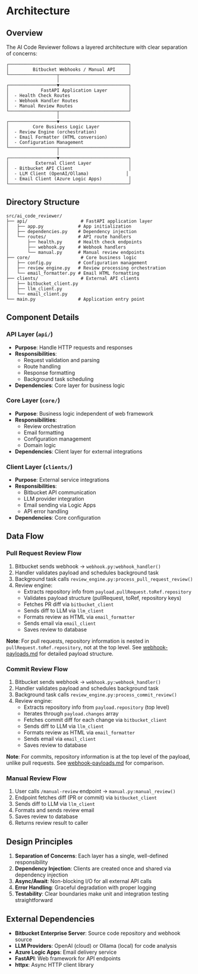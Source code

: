 # Architecture

## Overview

The AI Code Reviewer follows a layered architecture with clear separation of concerns:

```
┌─────────────────────────────────────────────┐
│         Bitbucket Webhooks / Manual API     │
└──────────────────┬──────────────────────────┘
                   │
┌──────────────────▼──────────────────────────┐
│            FastAPI Application Layer        │
│  - Health Check Routes                      │
│  - Webhook Handler Routes                   │
│  - Manual Review Routes                     │
└──────────────────┬──────────────────────────┘
                   │
┌──────────────────▼──────────────────────────┐
│         Core Business Logic Layer           │
│  - Review Engine (orchestration)            │
│  - Email Formatter (HTML conversion)        │
│  - Configuration Management                 │
└──────────────────┬──────────────────────────┘
                   │
┌──────────────────▼──────────────────────────┐
│          External Client Layer              │
│  - Bitbucket API Client                     │
│  - LLM Client (OpenAI/Ollama)              │
│  - Email Client (Azure Logic Apps)          │
└─────────────────────────────────────────────┘
```

## Directory Structure

```
src/ai_code_reviewer/
├── api/                    # FastAPI application layer
│   ├── app.py             # App initialization
│   ├── dependencies.py    # Dependency injection
│   └── routes/            # API route handlers
│       ├── health.py      # Health check endpoints
│       ├── webhook.py     # Webhook handlers
│       └── manual.py      # Manual review endpoints
├── core/                   # Core business logic
│   ├── config.py          # Configuration management
│   ├── review_engine.py   # Review processing orchestration
│   └── email_formatter.py # Email HTML formatting
├── clients/                # External API clients
│   ├── bitbucket_client.py
│   ├── llm_client.py
│   └── email_client.py
└── main.py                # Application entry point
```

## Component Details

### API Layer (`api/`)
- **Purpose**: Handle HTTP requests and responses
- **Responsibilities**:
  - Request validation and parsing
  - Route handling
  - Response formatting
  - Background task scheduling
- **Dependencies**: Core layer for business logic

### Core Layer (`core/`)
- **Purpose**: Business logic independent of web framework
- **Responsibilities**:
  - Review orchestration
  - Email formatting
  - Configuration management
  - Domain logic
- **Dependencies**: Client layer for external integrations

### Client Layer (`clients/`)
- **Purpose**: External service integrations
- **Responsibilities**:
  - Bitbucket API communication
  - LLM provider integration
  - Email sending via Logic Apps
  - API error handling
- **Dependencies**: Core configuration

## Data Flow

### Pull Request Review Flow

1. Bitbucket sends webhook → `webhook.py:webhook_handler()`
2. Handler validates payload and schedules background task
3. Background task calls `review_engine.py:process_pull_request_review()`
4. Review engine:
   - Extracts repository info from `payload.pullRequest.toRef.repository`
   - Validates payload structure (pullRequest, toRef, repository keys)
   - Fetches PR diff via `bitbucket_client`
   - Sends diff to LLM via `llm_client`
   - Formats review as HTML via `email_formatter`
   - Sends email via `email_client`
   - Saves review to database

**Note**: For pull requests, repository information is nested in `pullRequest.toRef.repository`, not at the top level. See [webhook-payloads.md](webhook-payloads.md) for detailed payload structure.

### Commit Review Flow

1. Bitbucket sends webhook → `webhook.py:webhook_handler()`
2. Handler validates payload and schedules background task
3. Background task calls `review_engine.py:process_commit_review()`
4. Review engine:
   - Extracts repository info from `payload.repository` (top level)
   - Iterates through `payload.changes` array
   - Fetches commit diff for each change via `bitbucket_client`
   - Sends diff to LLM via `llm_client`
   - Formats review as HTML via `email_formatter`
   - Sends email via `email_client`
   - Saves review to database

**Note**: For commits, repository information is at the top level of the payload, unlike pull requests. See [webhook-payloads.md](webhook-payloads.md) for comparison.

### Manual Review Flow

1. User calls `/manual-review` endpoint → `manual.py:manual_review()`
2. Endpoint fetches diff (PR or commit) via `bitbucket_client`
3. Sends diff to LLM via `llm_client`
4. Formats and sends review email
5. Saves review to database
6. Returns review result to caller

## Design Principles

1. **Separation of Concerns**: Each layer has a single, well-defined responsibility
2. **Dependency Injection**: Clients are created once and shared via dependency injection
3. **Async/Await**: Non-blocking I/O for all external API calls
4. **Error Handling**: Graceful degradation with proper logging
5. **Testability**: Clear boundaries make unit and integration testing straightforward

## External Dependencies

- **Bitbucket Enterprise Server**: Source code repository and webhook source
- **LLM Providers**: OpenAI (cloud) or Ollama (local) for code analysis
- **Azure Logic Apps**: Email delivery service
- **FastAPI**: Web framework for API endpoints
- **httpx**: Async HTTP client library

